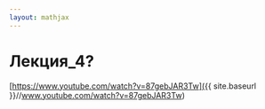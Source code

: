 ```yaml
---  
layout: mathjax  
---  
```

  
# Лекция_4?  
  
[https://www.youtube.com/watch?v=87gebJAR3Tw]({{ site.baseurl }}//www.youtube.com/watch?v=87gebJAR3Tw)  
